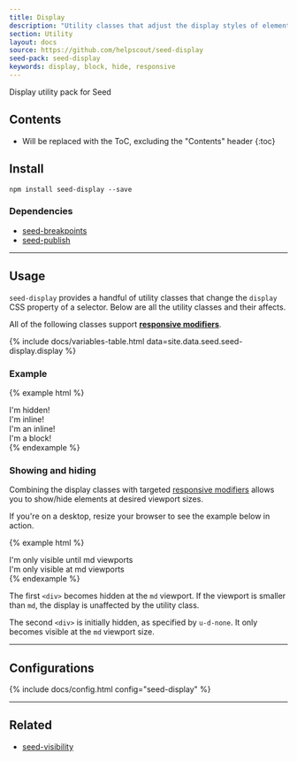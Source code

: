 ```yaml
---
title: Display
description: "Utility classes that adjust the display styles of elements."
section: Utility
layout: docs
source: https://github.com/helpscout/seed-display
seed-pack: seed-display
keywords: display, block, hide, responsive
---
```


Display utility pack for Seed

## Contents

* Will be replaced with the ToC, excluding the "Contents" header
{:toc}

## Install

```
npm install seed-display --save
```


### Dependencies

* [seed-breakpoints](/seed/packs/seed-breakpoints)
* [seed-publish](/seed/packs/seed-publish)



---


## Usage

`seed-display` provides a handful of utility classes that change the `display` CSS property of a selector. Below are all the utility classes and their affects.

All of the following classes support **[responsive modifiers](/seed/packs/seed-breakpoints/#responsive-modifiers)**.

{% include docs/variables-table.html data=site.data.seed.seed-display.display %}


### Example

{% example html %}
<div class="u-d-none">I'm hidden!</div>
<div class="u-d-inline">I'm inline!</div>
<div class="u-d-inline-block">I'm an inline!</div>
<div class="u-d-block">I'm a block!</div>
{% endexample %}


### Showing and hiding

Combining the display classes with targeted [responsive modifiers](/seed/mixins/seed-breakpoints/#responsive-modifiers) allows you to show/hide elements at desired viewport sizes.

If you're on a desktop, resize your browser to see the example below in action.

{% example html %}
<div class="u-d-none@md">I'm only visible until md viewports</div>
<div class="u-d-none u-d-block@md">I'm only visible at md viewports</div>
{% endexample %}

The first `<div>` becomes hidden at the `md` viewport. If the viewport is smaller than `md`, the display is unaffected by the utility class.

The second `<div>` is initially hidden, as specified by `u-d-none`. It only becomes visible at the `md` viewport size.



---



## Configurations

{% include docs/config.html config="seed-display" %}



---



## Related

* [seed-visibility](/seed/packs/seed-visibility)
